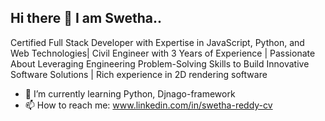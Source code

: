 ## Hi there 👋 I am Swetha..

Certified Full Stack Developer with Expertise in JavaScript, Python, and Web Technologies| Civil Engineer with 3 Years of Experience | Passionate About Leveraging Engineering Problem-Solving Skills to Build Innovative Software Solutions | Rich experience in 2D rendering software

- 🌱 I’m currently learning Python, Djnago-framework
- 📫 How to reach me: www.linkedin.com/in/swetha-reddy-cv


